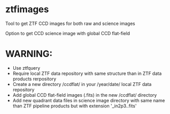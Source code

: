# ztfimages

Tool to get ZTF CCD images for both raw and science images

Option to get CCD science image with global CCD flat-field

# WARNING:
- Use ztfquery
- Require local ZTF data repository with same structure than in ZTF data products rerpository
- Create a new directory /ccdflat/ in your /year/date/ local ZTF data repository
- Add global CCD flat-field images (.fits) in the new /ccdflat/ directory
- Add new quadrant data files in science image directory with same name than ZTF pipeline products but with extension '_in2p3..fits'   

